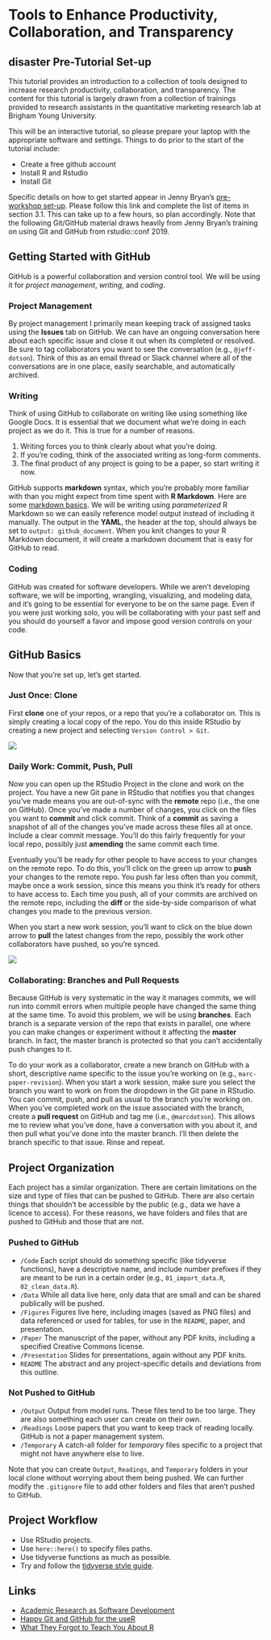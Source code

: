 Tools to Enhance Productivity, Collaboration, and Transparency
================

## disaster Pre-Tutorial Set-up

This tutorial provides an introduction to a collection of tools designed
to increase research productivity, collaboration, and transparency. The
content for this tutorial is largely drawn from a collection of
trainings provided to research assistants in the quantitative marketing
research lab at Brigham Young University.

This will be an interactive tutorial, so please prepare your laptop with
the appropriate software and settings. Things to do prior to the start
of the tutorial include:

  - Create a free github account
  - Install R and Rstudio
  - Install Git

Specific details on how to get started appear in Jenny Bryan’s
[pre-workshop
set-up](https://happygitwithr.com/workshops.html?mkt_tok=eyJpIjoiT1RVelptVTNZams0T0dZMiIsInQiOiJlR0orVlVpaHZsRlwveWh5QUJPN2U1Q3BcL0pHVHo5RXJ5UkhabFlwVXM4NlEwcHhRTENQZmVxaEEyNnVLSkRFTTdVa0hyNjk4MkFHYUU1Nkt5VXNtRm9heFM3N3dnUFplZ1V5anpRTWdnWDVscE1lOUR6VzBHaGFQOUFhOGd1QkN3In0=#pre-workshop-set-up).
Please follow this link and complete the list of items in section 3.1.
This can take up to a few hours, so plan accordingly. Note that the
following Git/GitHub material draws heavily from Jenny Bryan’s training
on using Git and GitHub from rstudio::conf 2019.

## Getting Started with GitHub

GitHub is a powerful collaboration and version control tool. We will be
using it for *project management*, *writing*, and *coding*.

### Project Management

By project management I primarily mean keeping track of assigned tasks
using the **Issues** tab on GitHub. We can have an ongoing conversation
here about each specific issue and close it out when its completed or
resolved. Be sure to tag collaborators you want to see the conversation
(e.g., `@jeff-dotson`). Think of this as an email thread or Slack
channel where all of the conversations are in one place, easily
searchable, and automatically archived.

### Writing

Think of using GitHub to collaborate on writing like using something
like Google Docs. It is essential that we document what we’re doing in
each project as we do it. This is true for a number of reasons.

1.  Writing forces you to think clearly about what you’re doing.
2.  If you’re coding, think of the associated writing as long-form
    comments.
3.  The final product of any project is going to be a paper, so start
    writing it now.

GitHub supports **markdown** syntax, which you’re probably more familiar
with than you might expect from time spent with **R Markdown**. Here are
some [markdown
basics](https://rmarkdown.rstudio.com/authoring_basics.html). We will be
writing using *parameterized* R Markdown so we can easily reference
model output instead of including it manually. The output in the
**YAML**, the header at the top, should always be set to `output:
github_document`. When you knit changes to your R Markdown document, it
will create a markdown document that is easy for GitHub to read.

### Coding

GitHub was created for software developers. While we aren’t developing
software, we will be importing, wrangling, visualizing, and modeling
data, and it’s going to be essential for everyone to be on the same
page. Even if you were just working solo, you will be collaborating with
your past self and you should do yourself a favor and impose good
version controls on your code.

## GitHub Basics

Now that you’re set up, let’s get started.

### Just Once: Clone

First **clone** one of your repos, or a repo that you’re a collaborator
on. This is simply creating a local copy of the repo. You do this inside
RStudio by creating a new project and selecting `Version Control > Git`.

![](Figures/clone.png)

### Daily Work: Commit, Push, Pull

Now you can open up the RStudio Project in the clone and work on the
project. You have a new Git pane in RStudio that notifies you that
changes you’ve made means you are out-of-sync with the **remote** repo
(i.e., the one on GitHub). Once you’ve made a number of changes, you
click on the files you want to **commit** and click commit. Think of a
**commit** as saving a snapshot of all of the changes you’ve made across
these files all at once. Include a clear commit message. You’ll do this
fairly frequently for your local repo, possibly just **amending** the
same commit each time.

Eventually you’ll be ready for other people to have access to your
changes on the remote repo. To do this, you’ll click on the green up
arrow to **push** your changes to the remote repo. You push far less
often than you commit, maybe once a work session, since this means you
think it’s ready for others to have access to. Each time you push, all
of your commits are archived on the remote repo, including the **diff**
or the side-by-side comparison of what changes you made to the previous
version.

When you start a new work session, you’ll want to click on the blue down
arrow to **pull** the latest changes from the repo, possibly the work
other collaborators have pushed, so you’re synced.

![](Figures/daily-work.png)

### Collaborating: Branches and Pull Requests

Because GitHub is very systematic in the way it manages commits, we will
run into commit errors when multiple people have changed the same thing
at the same time. To avoid this problem, we will be using **branches**.
Each branch is a separate version of the repo that exists in parallel,
one where you can make changes or experiment without it affecting the
**master** branch. In fact, the master branch is protected so that you
can’t accidentally push changes to it.

To do your work as a collaborator, create a new branch on GitHub with a
short, descriptive name specific to the issue you’re working on (e.g.,
`marc-paper-revision`). When you start a work session, make sure you
select the branch you want to work on from the dropdown in the Git pane
in RStudio. You can commit, push, and pull as usual to the branch you’re
working on. When you’ve completed work on the issue associated with the
branch, create a **pull request** on GitHub and tag me (i.e.,
`@marcdotson`). This allows me to review what you’ve done, have a
conversation with you about it, and then pull what you’ve done into the
master branch. I’ll then delete the branch specific to that issue. Rinse
and repeat.

## Project Organization

Each project has a similar organization. There are certain limitations
on the size and type of files that can be pushed to GitHub. There are
also certain things that shouldn’t be accessible by the public (e.g.,
data we have a licence to access). For these reasons, we have folders
and files that are pushed to GitHub and those that are not.

### Pushed to GitHub

  - `/Code` Each script should do something specific (like tidyverse
    functions), have a descriptive name, and include number prefixes if
    they are meant to be run in a certain order (e.g.,
    `01_import_data.R`, `02_clean_data.R`).
  - `/Data` While all data live here, only data that are small and can
    be shared publically will be pushed.
  - `/Figures` Figures live here, including images (saved as PNG files)
    and data referenced or used for tables, for use in the `README`,
    paper, and presentation.
  - `/Paper` The manuscript of the paper, without any PDF knits,
    including a specified Creative Commons license.
  - `/Presentation` Slides for presentations, again without any PDF
    knits.
  - `README` The abstract and any project-specific details and
    deviations from this outline.

### Not Pushed to GitHub

  - `/Output` Output from model runs. These files tend to be too large.
    They are also something each user can create on their own.
  - `/Readings` Loose papers that you want to keep track of reading
    locally. GitHub is not a paper management system.
  - `/Temporary` A catch-all folder for *temporary* files specific to a
    project that might not have anywhere else to live.

Note that you can create `Output`, `Readings`, and `Temporary` folders
in your local clone without worrying about them being pushed. We can
further modify the `.gitignore` file to add other folders and files that
aren’t pushed to GitHub.

## Project Workflow

  - Use RStudio projects.
  - Use `here::here()` to specify files paths.
  - Use tidyverse functions as much as possible.
  - Try and follow the [tidyverse style
    guide](https://style.tidyverse.org).

## Links

  - [Academic Research as Software
    Development](https://www.mathkills.com/words/2019/2/17/academic-research-as-software-development)
  - [Happy Git and GitHub for the useR](https://happygitwithr.com)
  - [What They Forgot to Teach You About R](https://whattheyforgot.org)
